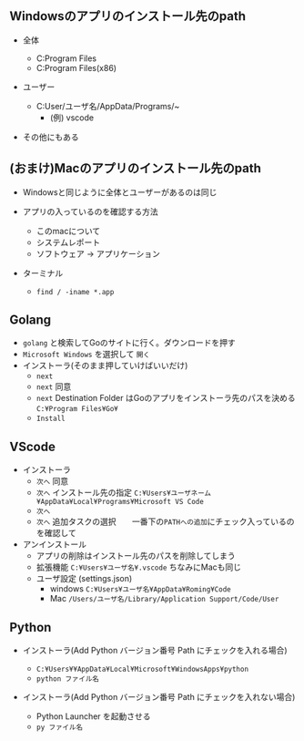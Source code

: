 ## Windowsのアプリのインストール先のpath
- 全体
  - C:Program Files
  - C:Program Files(x86)

- ユーザー
  - C:User/ユーザ名/AppData/Programs/~ 
    - (例) vscode 
- その他にもある

## (おまけ)Macのアプリのインストール先のpath
- Windowsと同じように全体とユーザーがあるのは同じ
- アプリの入っているのを確認する方法
  - このmacについて
  - システムレポート
  - ソフトウェア -> アプリケーション

- ターミナル
  - `find / -iname *.app` 

## Golang
- `golang` と検索してGoのサイトに行く。ダウンロードを押す
- `Microsoft Windows` を選択して `開く`
- インストーラ(そのまま押していけばいいだけ)
  - `next`
  - `next` 同意
  - `next` Destination Folder はGoのアプリをインストーラ先のパスを決める `C:¥Program Files¥Go¥`
  - `Install`

## VScode
- インストーラ
  - `次へ` 同意
  - `次へ` インストール先の指定 `C:¥Users¥ユーザネーム¥AppData¥Local¥Programs¥Microsoft VS Code`
  - `次へ` 
  - `次へ` 追加タスクの選択　　一番下の`PATHへの追加`にチェック入っているのを確認して
- アンインストール
  - アプリの削除はインストール先のパスを削除してしまう
  - 拡張機能 `C:¥Users¥ユーザ名¥.vscode` ちなみにMacも同じ
  - ユーザ設定 (settings.json)
    - windows `C:¥Users¥ユーザ名¥AppData¥Roming¥Code`
    - Mac `/Users/ユーザ名/Library/Application Support/Code/User`
## Python 
- インストーラ(Add Python バージョン番号 Path にチェックを入れる場合)
  - `C:¥Users¥¥AppData¥Local¥Microsoft¥WindowsApps¥python` 
  - `python ファイル名`

- インストーラ(Add Python バージョン番号 Path にチェックを入れない場合)
  -  Python Launcher を起動させる
  -  `py ファイル名`
